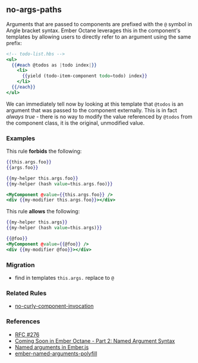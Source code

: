 ## no-args-paths

Arguments that are passed to components are prefixed with the `@` symbol in Angle bracket syntax.
Ember Octane leverages this in the component's templates by allowing users to directly refer to an argument using the same prefix:

```hbs
<!-- todo-list.hbs -->
<ul>
  {{#each @todos as |todo index|}}
    <li>
      {{yield (todo-item-component todo=todo) index}}
    </li>
  {{/each}}
</ul>
```

We can immediately tell now by looking at this template that `@todos` is an argument that was passed to the component externally. This is in fact _always true_ - there is no way to modify the value referenced by `@todos` from the component class, it is the original, unmodified value. 

### Examples

This rule **forbids** the following:

```hbs
{{this.args.foo}}
{{args.foo}}
```

```hbs
{{my-helper this.args.foo}}
{{my-helper (hash value=this.args.foo)}}
```

```hbs
<MyComponent @value={{this.args.foo}} />
<div {{my-modifier this.args.foo}}></div>
```

This rule **allows** the following:

```hbs
{{my-helper this.args}}
{{my-helper (hash value=this.args)}}
```

```hbs
{{@foo}}
<MyComponent @value={{@foo}} />
<div {{my-modifier @foo}}></div>
```


### Migration

* find in templates `this.args.` replace to `@`

### Related Rules

* [no-curly-component-invocation](no-curly-component-invocation.md)

### References

* [RFC #276](https://github.com/emberjs/rfcs/blob/master/text/0276-named-args.md)
* [Coming Soon in Ember Octane - Part 2: Named Argument Syntax](https://www.pzuraq.com/coming-soon-in-ember-octane-part-2-angle-brackets-and-named-arguments/#namedargumentsyntax)
* [Named arguments in Ember.js](https://www.balinterdi.com/blog/named-arguments-in-ember-js/)
* [ember-named-arguments-polyfill](https://github.com/rwjblue/ember-named-arguments-polyfill)